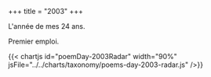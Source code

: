 +++
title = "2003"
+++

L'année de mes 24 ans.

Premier emploi.

{{< chartjs id="poemDay-2003Radar" width="90%" jsFile="../../charts/taxonomy/poems-day-2003-radar.js" />}}